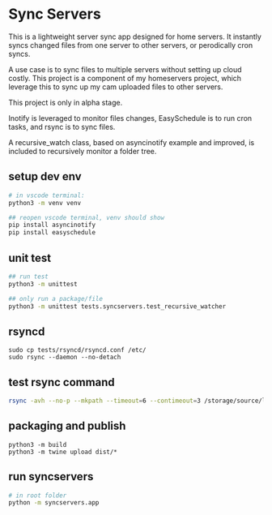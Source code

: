 # Sync Servers
This is a lightweight server sync app designed for home servers. It instantly syncs changed files from one server to other servers, or perodically cron syncs.

A use case is to sync files to multiple servers without setting up cloud costly. This project is a component of my homeservers project, which leverage this to sync up my cam uploaded files to other servers.

This project is only in alpha stage.

Inotify is leveraged to monitor files changes, EasySchedule is to run cron tasks, and rsync is to sync files.

A recursive_watch class, based on asyncinotify example and improved, is included to recursively monitor a folder tree.

## setup dev env
```bash
# in vscode terminal:
python3 -m venv venv
```

```bash
## reopen vscode terminal, venv should show
pip install asyncinotify
pip install easyschedule
```

## unit test
```bash
## run test
python3 -m unittest

## only run a package/file
python3 -m unittest tests.syncservers.test_recursive_watcher
```

## rsyncd
```
sudo cp tests/rsyncd/rsyncd.conf /etc/
sudo rsync --daemon --no-detach
```

## test rsync command
```bash
rsync -avh --no-p --mkpath --timeout=6 --contimeout=3 /storage/source/live rsync://127.0.0.1/live
```

## packaging and publish
```
python3 -m build
python3 -m twine upload dist/*
```

## run syncservers
```bash
# in root folder
python -m syncservers.app
```
